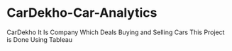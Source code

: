 # CarDekho-Car-Analytics
CarDekho  It Is Company Which Deals Buying and Selling Cars This Project is Done Using Tableau
